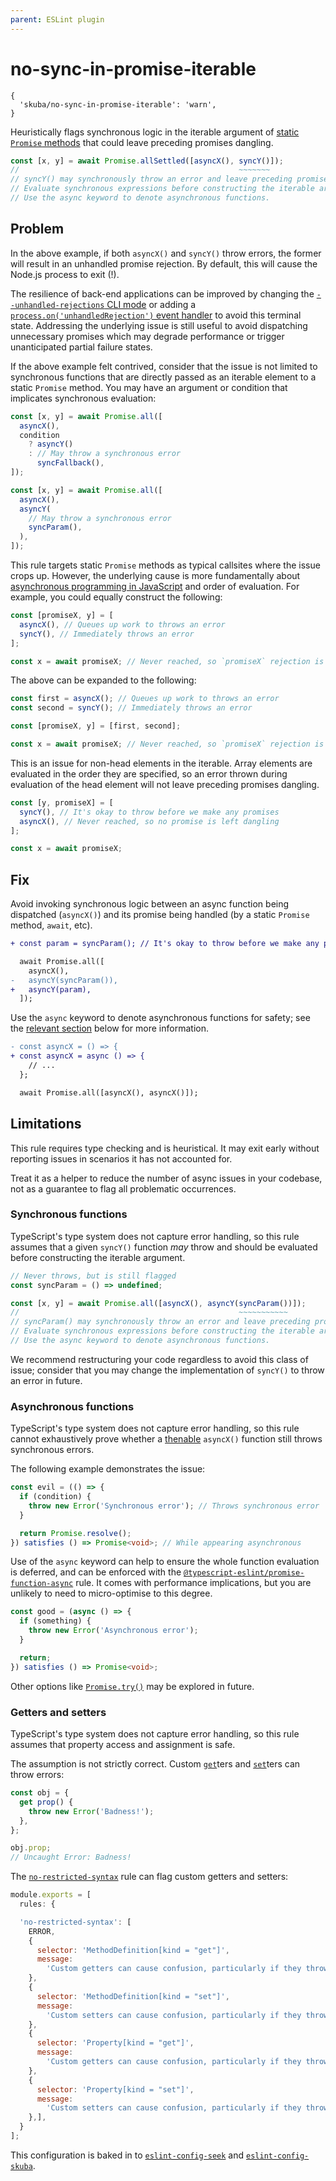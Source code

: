 ```yaml
---
parent: ESLint plugin
---
```


# no-sync-in-promise-iterable

```json5
{
  'skuba/no-sync-in-promise-iterable': 'warn',
}
```

Heuristically flags synchronous logic in the iterable argument of [static `Promise` methods] that could leave preceding promises dangling.

```typescript
const [x, y] = await Promise.allSettled([asyncX(), syncY()]);
//                                                 ~~~~~~~
// syncY() may synchronously throw an error and leave preceding promises dangling.
// Evaluate synchronous expressions before constructing the iterable argument to Promise.allSettled.
// Use the async keyword to denote asynchronous functions.
```

## Problem

In the above example,
if both `asyncX()` and `syncY()` throw errors,
the former will result in an unhandled promise rejection.
By default, this will cause the Node.js process to exit (!).

The resilience of back-end applications can be improved by changing the [`--unhandled-rejections` CLI mode] or adding a [`process.on('unhandledRejection')` event handler] to avoid this terminal state.
Addressing the underlying issue is still useful to avoid dispatching unnecessary promises which may degrade performance or trigger unanticipated partial failure states.

If the above example felt contrived,
consider that the issue is not limited to synchronous functions that are directly passed as an iterable element to a static `Promise` method.
You may have an argument or condition that implicates synchronous evaluation:

```typescript
const [x, y] = await Promise.all([
  asyncX(),
  condition
    ? asyncY()
    : // May throw a synchronous error
      syncFallback(),
]);
```

```typescript
const [x, y] = await Promise.all([
  asyncX(),
  asyncY(
    // May throw a synchronous error
    syncParam(),
  ),
]);
```

This rule targets static `Promise` methods as typical callsites where the issue crops up.
However, the underlying cause is more fundamentally about [asynchronous programming in JavaScript] and order of evaluation.
For example, you could equally construct the following:

```typescript
const [promiseX, y] = [
  asyncX(), // Queues up work to throws an error
  syncY(), // Immediately throws an error
];

const x = await promiseX; // Never reached, so `promiseX` rejection is unhandled
```

The above can be expanded to the following:

```typescript
const first = asyncX(); // Queues up work to throws an error
const second = syncY(); // Immediately throws an error

const [promiseX, y] = [first, second];

const x = await promiseX; // Never reached, so `promiseX` rejection is unhandled
```

This is an issue for non-head elements in the iterable.
Array elements are evaluated in the order they are specified,
so an error thrown during evaluation of the head element will not leave preceding promises dangling.

```typescript
const [y, promiseX] = [
  syncY(), // It's okay to throw before we make any promises
  asyncX(), // Never reached, so no promise is left dangling
];

const x = await promiseX;
```

## Fix

Avoid invoking synchronous logic between an async function being dispatched (`asyncX()`) and its promise being handled (by a static `Promise` method, `await`, etc).

```diff
+ const param = syncParam(); // It's okay to throw before we make any promises

  await Promise.all([
    asyncX(),
-   asyncY(syncParam()),
+   asyncY(param),
  ]);
```

Use the `async` keyword to denote asynchronous functions for safety;
see the [relevant section](#asynchronous-functions) below for more information.

```diff
- const asyncX = () => {
+ const asyncX = async () => {
    // ...
  };

  await Promise.all([asyncX(), asyncX()]);
```

## Limitations

This rule requires type checking and is heuristical.
It may exit early without reporting issues in scenarios it has not accounted for.

Treat it as a helper to reduce the number of async issues in your codebase,
not as a guarantee to flag all problematic occurrences.

### Synchronous functions

TypeScript's type system does not capture error handling,
so this rule assumes that a given `syncY()` function _may_ throw and should be evaluated before constructing the iterable argument.

```typescript
// Never throws, but is still flagged
const syncParam = () => undefined;

const [x, y] = await Promise.all([asyncX(), asyncY(syncParam())]);
//                                                 ~~~~~~~~~~~
// syncParam() may synchronously throw an error and leave preceding promises dangling.
// Evaluate synchronous expressions before constructing the iterable argument to Promise.all.
// Use the async keyword to denote asynchronous functions.
```

We recommend restructuring your code regardless to avoid this class of issue;
consider that you may change the implementation of `syncY()` to throw an error in future.

### Asynchronous functions

TypeScript's type system does not capture error handling,
so this rule cannot exhaustively prove whether a [thenable] `asyncX()` function still throws synchronous errors.

The following example demonstrates the issue:

```typescript
const evil = (() => {
  if (condition) {
    throw new Error('Synchronous error'); // Throws synchronous error
  }

  return Promise.resolve();
}) satisfies () => Promise<void>; // While appearing asynchronous
```

Use of the `async` keyword can help to ensure the whole function evaluation is deferred,
and can be enforced with the [`@typescript-eslint/promise-function-async`] rule.
It comes with performance implications,
but you are unlikely to need to micro-optimise to this degree.

```typescript
const good = (async () => {
  if (something) {
    throw new Error('Asynchronous error');
  }

  return;
}) satisfies () => Promise<void>;
```

Other options like [`Promise.try()`] may be explored in future.

### Getters and setters

TypeScript's type system does not capture error handling,
so this rule assumes that property access and assignment is safe.

The assumption is not strictly correct.
Custom [`get`]ters and [`set`]ters can throw errors:

```typescript
const obj = {
  get prop() {
    throw new Error('Badness!');
  },
};

obj.prop;
// Uncaught Error: Badness!
```

The [`no-restricted-syntax`] rule can flag custom getters and setters:

```javascript
module.exports = [
  rules: {

  'no-restricted-syntax': [
    ERROR,
    {
      selector: 'MethodDefinition[kind = "get"]',
      message:
        'Custom getters can cause confusion, particularly if they throw errors. Remove the `get` syntax to specify a regular method instead.',
    },
    {
      selector: 'MethodDefinition[kind = "set"]',
      message:
        'Custom setters can cause confusion, particularly if they throw errors. Remove the `set` syntax to specify a regular method instead.',
    },
    {
      selector: 'Property[kind = "get"]',
      message:
        'Custom getters can cause confusion, particularly if they throw errors. Remove the `get` syntax to specify a regular property instead.',
    },
    {
      selector: 'Property[kind = "set"]',
      message:
        'Custom setters can cause confusion, particularly if they throw errors. Remove the `set` syntax to specify a regular property instead.',
    },],
  }
];
```

This configuration is baked in to [`eslint-config-seek`] and [`eslint-config-skuba`].

[`--unhandled-rejections` CLI mode]: https://nodejs.org/api/cli.html#--unhandled-rejectionsmode
[`@typescript-eslint/promise-function-async`]: https://typescript-eslint.io/rules/promise-function-async/
[`eslint-config-seek`]: https://github.com/seek-oss/eslint-config-seek
[`eslint-config-skuba`]: https://github.com/seek-oss/skuba/main/packages/eslint-config-skuba
[`get`]: https://developer.mozilla.org/en-US/docs/Web/JavaScript/Reference/Functions/get
[`no-restricted-syntax`]: https://eslint.org/docs/latest/rules/no-restricted-syntax
[`process.on('unhandledRejection')` event handler]: https://nodejs.org/api/process.html#event-unhandledrejection
[`Promise.try()`]: https://developer.mozilla.org/en-US/docs/Web/JavaScript/Reference/Global_Objects/Promise/try
[`set`]: https://developer.mozilla.org/en-US/docs/Web/JavaScript/Reference/Functions/set
[asynchronous programming in JavaScript]: https://nodejs.org/en/learn/asynchronous-work/asynchronous-flow-control
[static `Promise` methods]: https://developer.mozilla.org/en-US/docs/Web/JavaScript/Reference/Global_Objects/Promise#static_methods
[thenable]: https://developer.mozilla.org/en-US/docs/Web/JavaScript/Reference/Global_Objects/Promise#thenables
